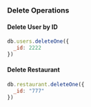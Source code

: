 ### Delete Operations

#### Delete User by ID
```javascript
db.users.deleteOne({ 
  _id: 2222 
})
```

#### Delete Restaurant
```javascript
db.restaurant.deleteOne({ 
  _id: "777" 
})
